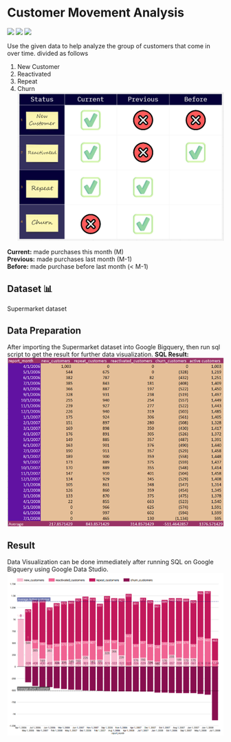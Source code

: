# Customer Movement Analysis
[![](https://img.shields.io/badge/-SQL-blue)](#) [![](https://img.shields.io/badge/-BigQuery-blue)](#) [![](https://img.shields.io/badge/-Google--Data--Studio-blue)](#)  

Use the given data to help analyze the group of customers that come in over time. divided as follows    
1. New Customer    
2. Reactivated  
3. Repeat  
4. Churn  
![intro](./intro.png)
  
**Current:** made purchases this month (M)  
**Previous:** made purchases last month (M-1)  
**Before:** made purchase before last month (< M-1)  
  
## Dataset 📊  
Supermarket dataset

## Data Preparation
After importing the Supermarket dataset into Google Bigquery, then run sql script to get the result for further data visualization.
**SQL Result:**
![CHURN_Table_Result](./CHURN_Table_Result.png)

## Result
Data Visualization can be done immediately after running SQL on Google Bigquery using Google Data Studio.
![Churn_datavitualize](./Churn_datavitualize.png)